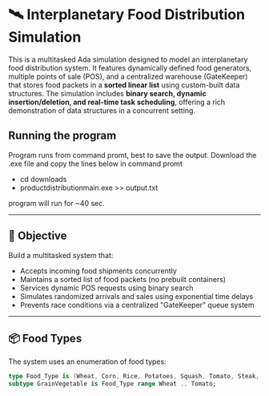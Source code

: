 # 🛰️ Interplanetary Food Distribution Simulation

This is a multitasked Ada simulation designed to model an interplanetary food distribution system. It features dynamically defined food generators, multiple points of sale (POS), and a centralized warehouse (GateKeeper) that stores food packets in a **sorted linear list** using custom-built data structures. The simulation includes **binary search, dynamic insertion/deletion, and real-time task scheduling**, offering a rich demonstration of data structures in a concurrent setting.

## Running the program
Program runs from command promt, best to save the output. Download the .exe file and copy the lines below in command promt

- cd downloads
- productdistributionmain.exe >> output.txt

program will run for ~40 sec.

---

## 🎯 Objective

Build a multitasked system that:
- Accepts incoming food shipments concurrently
- Maintains a sorted list of food packets (no prebuilt containers)
- Services dynamic POS requests using binary search
- Simulates randomized arrivals and sales using exponential time delays
- Prevents race conditions via a centralized "GateKeeper" queue system

---

## 📦 Food Types

The system uses an enumeration of food types:

```ada
type Food_Type is (Wheat, Corn, Rice, Potatoes, Squash, Tomato, Steak, Pork, Fish, Fowel);
subtype GrainVegetable is Food_Type range Wheat .. Tomato;
